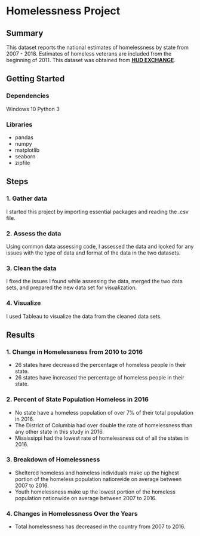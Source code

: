 # Homelessness Project

## Summary
This dataset reports the national estimates of homelessness by state from 2007 - 2018. Estimates of homeless veterans are included from the beginning of 2011. This dataset was obtained from [**HUD EXCHANGE**](https://www.hudexchange.info/resource/3031/pit-and-hic-data-since-2007/).

## Getting Started
### Dependencies
Windows 10
Python 3

### Libraries
- pandas
- numpy
- matplotlib
- seaborn
- zipfile

## Steps
### 1. Gather data
I started this project by importing essential packages and reading the .csv file. 

### 2. Assess the data 
Using common data assessing code, I assessed the data and looked for any issues with the type of data and format of the data in the two datasets. 

### 3. Clean the data
I fixed the issues I found while assessing the data, merged the two data sets, and prepared the new data set for visualization.

### 4. Visualize
I used Tableau to visualize the data from the cleaned data sets.

## Results
### 1. Change in Homelessness from 2010 to 2016
- 26 states have decreased the percentage of homeless people in their state.
- 26 states have increased the percentage of homeless people in their state.

### 2. Percent of State Population Homeless in 2016
- No state have a homeless population of over 7% of their total population in 2016.
- The District of Columbia had over double the rate of homelessness than any other state in this study in 2016.
- Mississippi had the lowest rate of homelessness out of all the states in 2016.

### 3. Breakdown of Homelessness
- Sheltered homeless and homeless individuals make up the highest portion of the homeless population nationwide on average between 2007 to 2016.
- Youth homelessness make up the lowest portion of the homeless population nationwide on average between 2007 to 2016.

### 4. Changes in Homelessness Over the Years
- Total homelessness has decreased in the country from 2007 to 2016.
